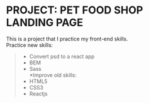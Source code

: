 # PROJECT: PET FOOD SHOP LANDING PAGE

This is a project that I practice my front-end skills.\
Practice new skills:
>* Convert psd to a react app
>* BEM
>* Sass\
*Improve old skills:
>* HTML5
>* CSS3
>* Reactjs
